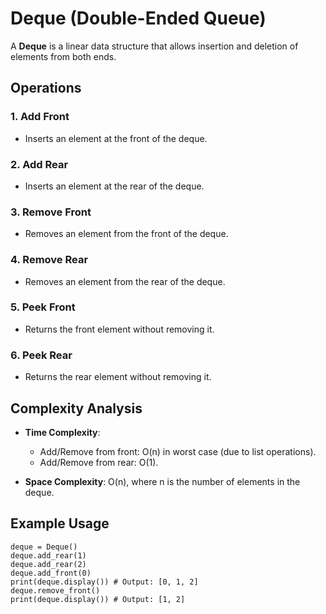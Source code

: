 # Deque (Double-Ended Queue)

A **Deque** is a linear data structure that allows insertion and deletion of elements from both ends.

## Operations

### 1. Add Front
- Inserts an element at the front of the deque.

### 2. Add Rear
- Inserts an element at the rear of the deque.

### 3. Remove Front
- Removes an element from the front of the deque.

### 4. Remove Rear
- Removes an element from the rear of the deque.

### 5. Peek Front
- Returns the front element without removing it.

### 6. Peek Rear
- Returns the rear element without removing it.

## Complexity Analysis

- **Time Complexity**:
  - Add/Remove from front: O(n) in worst case (due to list operations).
  - Add/Remove from rear: O(1).
  
- **Space Complexity**: O(n), where n is the number of elements in the deque.

## Example Usage
```
deque = Deque()
deque.add_rear(1)
deque.add_rear(2)
deque.add_front(0)
print(deque.display()) # Output: [0, 1, 2]
deque.remove_front()
print(deque.display()) # Output: [1, 2]
